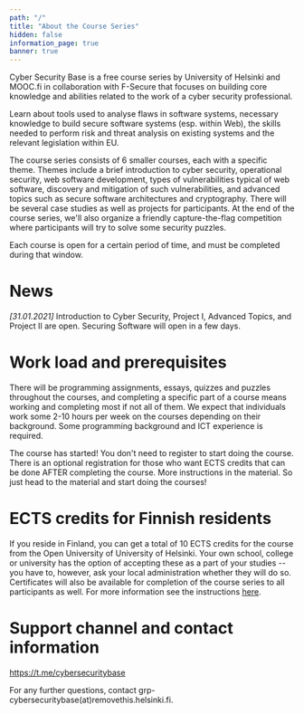 ```yaml
---
path: "/"
title: "About the Course Series"
hidden: false
information_page: true
banner: true
---
```


Cyber Security Base is a free course series by University of Helsinki and MOOC.fi in collaboration with F-Secure that focuses on building core knowledge and abilities related to the work of a cyber security professional.

Learn about tools used to analyse flaws in software systems, necessary knowledge to build secure software systems (esp. within Web), the skills needed to perform risk and threat analysis on existing systems and the relevant legislation within EU.

The course series consists of 6 smaller courses, each with a specific theme. Themes include a brief introduction to cyber security, operational security, web software development, types of vulnerabilities typical of web software, discovery and mitigation of such vulnerabilities, and advanced topics such as secure software architectures and cryptography. There will be several case studies as well as projects for participants. At the end of the course series, we'll also organize a friendly capture-the-flag competition where participants will try to solve some security puzzles.

Each course is open for a certain period of time, and must be completed during that window.

# News

_[31.01.2021]_ 
Introduction to Cyber Security, 
Project I,
Advanced Topics, and
Project II
are open.
Securing Software will open in a few days. 


# Work load and prerequisites

There will be programming assignments, essays, quizzes and puzzles throughout the courses, and completing a specific part of a course means working and completing most if not all of them. We expect that individuals work some 2-10 hours per week on the courses depending on their background. Some programming background and ICT experience is required.

The course has started! You don't need to register to start doing the course. There is an optional registration for those who want ECTS credits that can be done AFTER completing the course. More instructions in the material. So just head to the material and start doing the courses!

# ECTS credits for Finnish residents

If you reside in Finland, you can get a total of 10 ECTS credits for the course from the Open University of University of Helsinki. Your own school, college or university has the option of accepting these as a part of your studies -- you have to, however, ask your local administration whether they will do so.
Certificates will also be available for completion of the course series to all
participants as well. For more information see the instructions [here](/pass).

# Support channel and contact information

https://t.me/cybersecuritybase

For any further questions, contact grp-cybersecuritybase(at)removethis.helsinki.fi.
